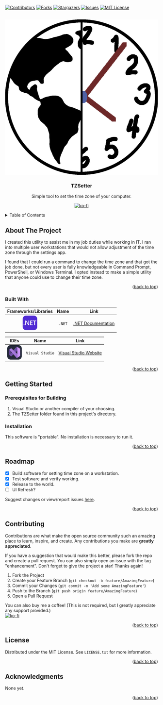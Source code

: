 <a id="readme-top"></a>
[![Contributors][contributors-shield]][contributors-url]
[![Forks][forks-shield]][forks-url]
[![Stargazers][stars-shield]][stars-url]
[![Issues][issues-shield]][issues-url]
[![MIT License][license-shield]][license-url]

<!-- PROJECT LOGO -->
<br />
<div align="center">
  <a href="https://github.com/jbs4bmx/ArmbandCore">
    <img src="./res/GlobeClock_White_512.png" alt="logo" width="512" height="512">
  </a>

  <h3 align="center">TZSetter</h3>

  <p align="center">Simple tool to set the time zone of your computer.<br /></p>

  [![ko-fi](https://ko-fi.com/img/githubbutton_sm.svg)](https://ko-fi.com/X8X611JH15)
</div>



<!-- TABLE OF CONTENTS -->
<details>
  <summary>Table of Contents</summary>
  <ol>
    <li>
      <a href="#about-the-project">About The Project</a>
      <ul>
        <li><a href="#built-with">Built With</a></li>
      </ul>
    </li>
    <li>
      <a href="#getting-started">Getting Started</a>
      <ul>
        <li><a href="#prerequisitesforbuilding">Prerequisites for Building</a></li>
        <li><a href="#installation">Installation</a></li>
      </ul>
    </li>
    <li><a href="#roadmap">Roadmap</a></li>
    <li><a href="#contributing">Contributing</a></li>
    <li><a href="#license">License</a></li>
    <li><a href="#acknowledgments">Acknowledgments</a></li>
  </ol>
</details>



<!-- ABOUT THE PROJECT -->
## About The Project
I created this utility to assist me in my job duties while working in IT. I ran into multiple user workstations that would not allow adjustment of the time zone through the settings app.

I found that I could run a command to change the time zone and that got the job done, but not every user is fully knowledgeable in Command Prompt, PowerShell, or Windows Terminal. I opted instead to make a simple utility that anyone could use to change their time zone.

<p align="right">(<a href="#readme-top">back to top</a>)</p>



### Built With
| Frameworks/Libraries                                      | Name         | Link                                       |
| :-------------------------------------------------------: | :----------: | :----------------------------------------: |
| <img src="./res/icons/DotNet.svg" width="48">          | `.NET`       | [.NET Documentation][NET-url]              |

|                         IDEs                                |      Name       | Link                                      |
| :---------------------------------------------------------: | :-------------: | :---------------------------------------: |
| <img src="./res/icons/VisualStudio-Dark.svg" width="48"> | `Visual Studio` | [Visual Studio Website][VisualStudio-url] |

<p align="right">(<a href="#readme-top">back to top</a>)</p>



<!-- GETTING STARTED -->
## Getting Started

### Prerequisites for Building
  1. Visual Studio or another compiler of your choosing.
  2. The TZSetter folder found in this project's directory.

### Installation
This software is "portable". No installation is necessary to run it.

<p align="right">(<a href="#readme-top">back to top</a>)</p>


<!-- ROADMAP -->
## Roadmap

- [x] Build software for setting time zone on a workstation.
- [x] Test software and verify working.
- [x] Release to the world.
- [ ] UI Refresh?

Suggest changes or view/report issues [here](https://github.com/jbs4bmx/TZSetter/issues).

<p align="right">(<a href="#readme-top">back to top</a>)</p>



<!-- CONTRIBUTING -->
## Contributing

Contributions are what make the open source community such an amazing place to learn, inspire, and create. Any contributions you make are **greatly appreciated**.

If you have a suggestion that would make this better, please fork the repo and create a pull request. You can also simply open an issue with the tag "enhancement".
Don't forget to give the project a star! Thanks again!

1. Fork the Project
2. Create your Feature Branch (`git checkout -b feature/AmazingFeature`)
3. Commit your Changes (`git commit -m 'Add some AmazingFeature'`)
4. Push to the Branch (`git push origin feature/AmazingFeature`)
5. Open a Pull Request

You can also buy me a coffee! (This is not required, but I greatly appreciate any support provided.)</br>
[![ko-fi](https://ko-fi.com/img/githubbutton_sm.svg)](https://ko-fi.com/X8X611JH15)

<p align="right">(<a href="#readme-top">back to top</a>)</p>



<!-- LICENSE -->
## License

Distributed under the MIT License. See `LICENSE.txt` for more information.

<p align="right">(<a href="#readme-top">back to top</a>)</p>



<!-- ACKNOWLEDGMENTS -->
## Acknowledgments
None yet.

<p align="right">(<a href="#readme-top">back to top</a>)</p>



<!-- Repository Metrics -->
[contributors-shield]: https://img.shields.io/github/contributors/jbs4bmx/ArmbandCore.svg?style=for-the-badge
[contributors-url]: https://github.com/jbs4bmx/ArmbandCore/graphs/contributors
[forks-shield]: https://img.shields.io/github/forks/jbs4bmx/ArmbandCore.svg?style=for-the-badge
[forks-url]: https://github.com/jbs4bmx/ArmbandCore/network/members
[stars-shield]: https://img.shields.io/github/stars/jbs4bmx/ArmbandCore.svg?style=for-the-badge
[stars-url]: https://github.com/jbs4bmx/ArmbandCore/stargazers
[issues-shield]: https://img.shields.io/github/issues/jbs4bmx/ArmbandCore.svg?style=for-the-badge
[issues-url]: https://github.com/jbs4bmx/ArmbandCore/issues
[license-shield]: https://img.shields.io/github/license/jbs4bmx/ArmbandCore.svg?style=for-the-badge
[license-url]: https://github.com/jbs4bmx/ArmbandCore/blob/master/LICENSE.txt

<!-- Framwork/Library URLs -->
[NET-url]: https://learn.microsoft.com/en-us/dotnet/
[VisualStudio-url]: https://visualstudio.microsoft.com/
